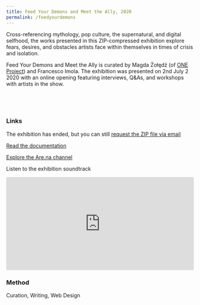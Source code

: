 ```yaml
---
title: Feed Your Demons and Meet the Ally, 2020
permalink: /feedyourdemons
---
```

Cross-referencing mythology, pop culture, the supernatural, and digital selfhood, the works presented in this ZIP-compressed exhibition explore fears, desires, and obstacles artists face within themselves in times of crisis and isolation.

Feed Your Demons and Meet the Ally is curated by Magda Żołędź (of [ONE Project](https://one-project.co.uk/)) and Francesco Imola. The exhibition was presented on 2nd July 2 2020 with an online opening featuring interviews, Q&As, and workshops with artists in the show.

<br>
<img loading="lazy" 
    data-src="assets\feedyourdemons\feed-your-demons.png"
    class="lazyload"/>

<img loading="lazy" 
    data-src="assets\feedyourdemons\arenachannel.png"
    class="lazyload"/>

<img loading="lazy" 
    data-src="assets\feedyourdemons\sitescreenshot.png"
    class="lazyload"/>

### Links

The exhibition has ended, but you can still [request the ZIP file via email](mailto:frn.imola@gmail.com?subject=Feed%20Your%20Demons%20and%20Meet%20the%20Ally%20-%20ZIP%20File&body=Hello!)

[Read the documentation](https://feedyourdemons.cargo.site/)

[Explore the Are.na channel](https://www.are.na/francesco-imola-2o2ng4qooxm/feed-your-demons-and-meet-the-ally)

Listen to the exhibition soundtrack

<iframe src="https://open.spotify.com/embed/playlist/5xeTdrVePvbb53AIGXFMOC" width="100%" height="250em" frameborder="0" allowtransparency="true" allow="encrypted-media"></iframe>

### Method

Curation, Writing, Web Design

